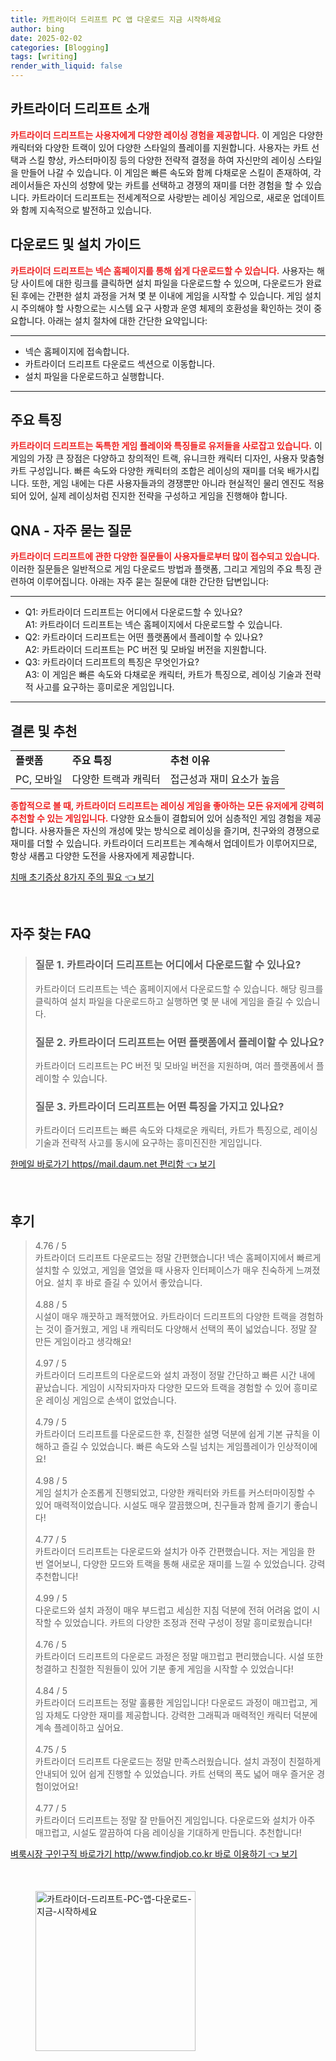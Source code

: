 ```yaml
---
title: 카트라이더 드리프트 PC 앱 다운로드 지금 시작하세요
author: bing
date: 2025-02-02
categories: [Blogging]
tags: [writing]
render_with_liquid: false
---
```



<h2 id='카트라이더_드리프트_소개'>카트라이더 드리프트 소개</h2>

<p><b><span style="color: #ee2323;">카트라이더 드리프트는 사용자에게 다양한 레이싱 경험을 제공합니다.</span></b> 이 게임은 다양한 캐릭터와 다양한 트랙이 있어 다양한 스타일의 플레이를 지원합니다. 사용자는 카트 선택과 스킬 향상, 카스터마이징 등의 다양한 전략적 결정을 하여 자신만의 레이싱 스타일을 만들어 나갈 수 있습니다. 이 게임은 빠른 속도와 함께 다채로운 스킬이 존재하여, 각 레이서들은 자신의 성향에 맞는 카트를 선택하고 경쟁의 재미를 더한 경험을 할 수 있습니다. 카트라이더 드리프트는 전세계적으로 사랑받는 레이싱 게임으로, 새로운 업데이트와 함께 지속적으로 발전하고 있습니다.</p>

<h2 id='다운로드_및_설치_가이드'>다운로드 및 설치 가이드</h2>

<p><b><span style="color: #ee2323;">카트라이더 드리프트는 넥슨 홈페이지를 통해 쉽게 다운로드할 수 있습니다.</span></b> 사용자는 해당 사이트에 대한 링크를 클릭하면 설치 파일을 다운로드할 수 있으며, 다운로드가 완료된 후에는 간편한 설치 과정을 거쳐 몇 분 이내에 게임을 시작할 수 있습니다. 게임 설치시 주의해야 할 사항으로는 시스템 요구 사항과 운영 체제의 호환성을 확인하는 것이 중요합니다. 아래는 설치 절차에 대한 간단한 요약입니다:</p>

<hr />

<ul>
    <li>넥슨 홈페이지에 접속합니다.</li>
    <li>카트라이더 드리프트 다운로드 섹션으로 이동합니다.</li>
    <li>설치 파일을 다운로드하고 실행합니다.</li>
</ul>

<hr />

<h2 id='주요_특징'>주요 특징</h2>

<p><b><span style="color: #ee2323;">카트라이더 드리프트는 독특한 게임 플레이와 특징들로 유저들을 사로잡고 있습니다.</span></b> 이 게임의 가장 큰 장점은 다양하고 창의적인 트랙, 유니크한 캐릭터 디자인, 사용자 맞춤형 카트 구성입니다. 빠른 속도와 다양한 캐릭터의 조합은 레이싱의 재미를 더욱 배가시킵니다. 또한, 게임 내에는 다른 사용자들과의 경쟁뿐만 아니라 현실적인 물리 엔진도 적용되어 있어, 실제 레이싱처럼 진지한 전략을 구성하고 게임을 진행해야 합니다.</p>

<h2 id='QNA_자주_묻는_질문'>QNA - 자주 묻는 질문</h2>

<p><b><span style="color: #ee2323;">카트라이더 드리프트에 관한 다양한 질문들이 사용자들로부터 많이 접수되고 있습니다.</span></b> 이러한 질문들은 일반적으로 게임 다운로드 방법과 플랫폼, 그리고 게임의 주요 특징 관련하여 이루어집니다. 아래는 자주 묻는 질문에 대한 간단한 답변입니다:</p>

<hr />

<ul>
    <li>Q1: 카트라이더 드리프트는 어디에서 다운로드할 수 있나요?<br>A1: 카트라이더 드리프트는 넥슨 홈페이지에서 다운로드할 수 있습니다.</li>
    <li>Q2: 카트라이더 드리프트는 어떤 플랫폼에서 플레이할 수 있나요?<br>A2: 카트라이더 드리프트는 PC 버전 및 모바일 버전을 지원합니다.</li>
    <li>Q3: 카트라이더 드리프트의 특징은 무엇인가요?<br>A3: 이 게임은 빠른 속도와 다채로운 캐릭터, 카트가 특징으로, 레이싱 기술과 전략적 사고를 요구하는 흥미로운 게임입니다.</li>
</ul>

<hr />

<h2 id='결론_및_추천'>결론 및 추천</h2>

<table>
    <tr>
        <td><b>플랫폼</b></td>
        <td><b>주요 특징</b></td>
        <td><b>추천 이유</b></td>
    </tr>
    <tr>
        <td>PC, 모바일</td>
        <td>다양한 트랙과 캐릭터</td>
        <td>접근성과 재미 요소가 높음</td>
    </tr>
</table>

<p><b><span style="color: #ee2323;">종합적으로 볼 때, 카트라이더 드리프트는 레이싱 게임을 좋아하는 모든 유저에게 강력히 추천할 수 있는 게임입니다.</span></b> 다양한 요소들이 결합되어 있어 심층적인 게임 경험을 제공합니다. 사용자들은 자신의 개성에 맞는 방식으로 레이싱을 즐기며, 친구와의 경쟁으로 재미를 더할 수 있습니다. 카트라이더 드리프트는 계속해서 업데이트가 이루어지므로, 항상 새롭고 다양한 도전을 사용자에게 제공합니다.</p>


<p><a class="click-button" title="치매 초기증상 8가지 주의 필요" href="https://adkhouse.github.io/posts/%EC%B9%98%EB%A7%A4-%EC%B4%88%EA%B8%B0%EC%A6%9D%EC%83%81-8%EA%B0%80%EC%A7%80-%EC%A3%BC%EC%9D%98-%ED%95%84%EC%9A%94/" rel="dofollow">치매 초기증상 8가지 주의 필요 👈 보기</a></p><br>
<h2 id='자주_찾는_FAQ'>자주 찾는 FAQ</h2>
<div itemscope="" itemtype="https://schema.org/FAQPage"> 
<blockquote> 
<div itemscope="" itemprop="mainEntity" itemtype="https://schema.org/Question"> 
<h3 itemprop="name">질문 1. 카트라이더 드리프트는 어디에서 다운로드할 수 있나요?</h3> 
<div itemscope="" itemprop="acceptedAnswer" itemtype="https://schema.org/Answer"> 
<span itemprop="text"> <p>카트라이더 드리프트는 넥슨 홈페이지에서 다운로드할 수 있습니다. 해당 링크를 클릭하여 설치 파일을 다운로드하고 실행하면 몇 분 내에 게임을 즐길 수 있습니다.</p> </span> 
</div> 
</div> 

<div itemscope="" itemprop="mainEntity" itemtype="https://schema.org/Question"> 
<h3 itemprop="name">질문 2. 카트라이더 드리프트는 어떤 플랫폼에서 플레이할 수 있나요?</h3> 
<div itemscope="" itemprop="acceptedAnswer" itemtype="https://schema.org/Answer"> 
<span itemprop="text"> <p>카트라이더 드리프트는 PC 버전 및 모바일 버전을 지원하며, 여러 플랫폼에서 플레이할 수 있습니다.</p> </span> 
</div> 
</div> 

<div itemscope="" itemprop="mainEntity" itemtype="https://schema.org/Question"> 
<h3 itemprop="name">질문 3. 카트라이더 드리프트는 어떤 특징을 가지고 있나요?</h3> 
<div itemscope="" itemprop="acceptedAnswer" itemtype="https://schema.org/Answer"> 
<span itemprop="text"> <p>카트라이더 드리프트는 빠른 속도와 다채로운 캐릭터, 카트가 특징으로, 레이싱 기술과 전략적 사고를 동시에 요구하는 흥미진진한 게임입니다.</p> </span> 
</div> 
</div> 
</blockquote> 
</div>
<p><a class="click-button" title="한메일 바로가기 https//mail.daum.net 편리함" href="https://adkhouse.github.io/posts/%ED%95%9C%EB%A9%94%EC%9D%BC-%EB%B0%94%EB%A1%9C%EA%B0%80%EA%B8%B0-httpsmail.daum.net-%ED%8E%B8%EB%A6%AC%ED%95%A8/" rel="dofollow">한메일 바로가기 https//mail.daum.net 편리함 👈 보기</a></p><br>
<h2 id='후기'>후기</h2>
<div itemscope itemtype="https://schema.org/Product">
  <blockquote>
  <div itemprop="review" itemscope itemtype="https://schema.org/Review">
      <div itemprop="reviewRating" itemscope itemtype="https://schema.org/Rating"> <span itemprop="ratingValue">4.76</span> / <span itemprop="bestRating">5</span> </div>
      <span itemprop="reviewBody">카트라이더 드리프트 다운로드는 정말 간편했습니다! 넥슨 홈페이지에서 빠르게 설치할 수 있었고, 게임을 열었을 때 사용자 인터페이스가 매우 친숙하게 느껴졌어요. 설치 후 바로 즐길 수 있어서 좋았습니다.</span>
  </div>
  <br>
  <div itemprop="review" itemscope itemtype="https://schema.org/Review">
      <div itemprop="reviewRating" itemscope itemtype="https://schema.org/Rating"> <span itemprop="ratingValue">4.88</span> / <span itemprop="bestRating">5</span> </div>
      <span itemprop="reviewBody">시설이 매우 깨끗하고 쾌적했어요. 카트라이더 드리프트의 다양한 트랙을 경험하는 것이 즐거웠고, 게임 내 캐릭터도 다양해서 선택의 폭이 넓었습니다. 정말 잘 만든 게임이라고 생각해요!</span>
  </div>
  <br>
  <div itemprop="review" itemscope itemtype="https://schema.org/Review">
      <div itemprop="reviewRating" itemscope itemtype="https://schema.org/Rating"> <span itemprop="ratingValue">4.97</span> / <span itemprop="bestRating">5</span> </div>
      <span itemprop="reviewBody">카트라이더 드리프트의 다운로드와 설치 과정이 정말 간단하고 빠른 시간 내에 끝났습니다. 게임이 시작되자마자 다양한 모드와 트랙을 경험할 수 있어 흥미로운 레이싱 게임으로 손색이 없었습니다.</span>
  </div>
  <br>
  <div itemprop="review" itemscope itemtype="https://schema.org/Review">
      <div itemprop="reviewRating" itemscope itemtype="https://schema.org/Rating"> <span itemprop="ratingValue">4.79</span> / <span itemprop="bestRating">5</span> </div>
      <span itemprop="reviewBody">카트라이더 드리프트를 다운로드한 후, 친절한 설명 덕분에 쉽게 기본 규칙을 이해하고 즐길 수 있었습니다. 빠른 속도와 스릴 넘치는 게임플레이가 인상적이에요!</span>
  </div>
  <br>
  <div itemprop="review" itemscope itemtype="https://schema.org/Review">
      <div itemprop="reviewRating" itemscope itemtype="https://schema.org/Rating"> <span itemprop="ratingValue">4.98</span> / <span itemprop="bestRating">5</span> </div>
      <span itemprop="reviewBody">게임 설치가 순조롭게 진행되었고, 다양한 캐릭터와 카트를 커스터마이징할 수 있어 매력적이었습니다. 시설도 매우 깔끔했으며, 친구들과 함께 즐기기 좋습니다!</span>
  </div>
  <br>
  <div itemprop="review" itemscope itemtype="https://schema.org/Review">
      <div itemprop="reviewRating" itemscope itemtype="https://schema.org/Rating"> <span itemprop="ratingValue">4.77</span> / <span itemprop="bestRating">5</span> </div>
      <span itemprop="reviewBody">카트라이더 드리프트는 다운로드와 설치가 아주 간편했습니다. 저는 게임을 한 번 열어보니, 다양한 모드와 트랙을 통해 새로운 재미를 느낄 수 있었습니다. 강력 추천합니다!</span>
  </div>
  <br>
  <div itemprop="review" itemscope itemtype="https://schema.org/Review">
      <div itemprop="reviewRating" itemscope itemtype="https://schema.org/Rating"> <span itemprop="ratingValue">4.99</span> / <span itemprop="bestRating">5</span> </div>
      <span itemprop="reviewBody">다운로드와 설치 과정이 매우 부드럽고 세심한 지침 덕분에 전혀 어려움 없이 시작할 수 있었습니다. 카트의 다양한 조정과 전략 구성이 정말 흥미로웠습니다!</span>
  </div>
  <br>
  <div itemprop="review" itemscope itemtype="https://schema.org/Review">
      <div itemprop="reviewRating" itemscope itemtype="https://schema.org/Rating"> <span itemprop="ratingValue">4.76</span> / <span itemprop="bestRating">5</span> </div>
      <span itemprop="reviewBody">카트라이더 드리프트의 다운로드 과정은 정말 매끄럽고 편리했습니다. 시설 또한 청결하고 친절한 직원들이 있어 기분 좋게 게임을 시작할 수 있었습니다!</span>
  </div>
  <br>
  <div itemprop="review" itemscope itemtype="https://schema.org/Review">
      <div itemprop="reviewRating" itemscope itemtype="https://schema.org/Rating"> <span itemprop="ratingValue">4.84</span> / <span itemprop="bestRating">5</span> </div>
      <span itemprop="reviewBody">카트라이더 드리프트는 정말 훌륭한 게임입니다! 다운로드 과정이 매끄럽고, 게임 자체도 다양한 재미를 제공합니다. 강력한 그래픽과 매력적인 캐릭터 덕분에 계속 플레이하고 싶어요.</span>
  </div>
  <br>
  <div itemprop="review" itemscope itemtype="https://schema.org/Review">
      <div itemprop="reviewRating" itemscope itemtype="https://schema.org/Rating"> <span itemprop="ratingValue">4.75</span> / <span itemprop="bestRating">5</span> </div>
      <span itemprop="reviewBody">카트라이더 드리프트 다운로드는 정말 만족스러웠습니다. 설치 과정이 친절하게 안내되어 있어 쉽게 진행할 수 있었습니다. 카트 선택의 폭도 넓어 매우 즐거운 경험이었어요!</span>
  </div>
  <br>
  <div itemprop="review" itemscope itemtype="https://schema.org/Review">
      <div itemprop="reviewRating" itemscope itemtype="https://schema.org/Rating"> <span itemprop="ratingValue">4.77</span> / <span itemprop="bestRating">5</span> </div>
      <span itemprop="reviewBody">카트라이더 드리프트는 정말 잘 만들어진 게임입니다. 다운로드와 설치가 아주 매끄럽고, 시설도 깔끔하여 다음 레이싱을 기대하게 만듭니다. 추천합니다!</span>
  </div>
  </blockquote>
</div>
<p><a class="click-button" title="벼룩시장 구인구직 바로가기 http//www.findjob.co.kr 바로 이용하기" href="https://adkhouse.github.io/posts/%EB%B2%BC%EB%A3%A9%EC%8B%9C%EC%9E%A5-%EA%B5%AC%EC%9D%B8%EA%B5%AC%EC%A7%81-%EB%B0%94%EB%A1%9C%EA%B0%80%EA%B8%B0-httpwww.findjob.co.kr-%EB%B0%94%EB%A1%9C-%EC%9D%B4%EC%9A%A9%ED%95%98%EA%B8%B0/" rel="dofollow">벼룩시장 구인구직 바로가기 http//www.findjob.co.kr 바로 이용하기 👈 보기</a></p><br>
<figure class="image"><img src="https://adkhouse.github.io/assets/img/thumbnail/카트라이더-드리프트-PC-앱-다운로드-지금-시작하세요.webp" alt="카트라이더-드리프트-PC-앱-다운로드-지금-시작하세요" width="256" height="256"></figure>